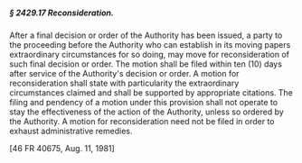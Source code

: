 ##### § 2429.17 Reconsideration. #####

After a final decision or order of the Authority has been issued, a party to the proceeding before the Authority who can establish in its moving papers extraordinary circumstances for so doing, may move for reconsideration of such final decision or order. The motion shall be filed within ten (10) days after service of the Authority's decision or order. A motion for reconsideration shall state with particularity the extraordinary circumstances claimed and shall be supported by appropriate citations. The filing and pendency of a motion under this provision shall not operate to stay the effectiveness of the action of the Authority, unless so ordered by the Authority. A motion for reconsideration need not be filed in order to exhaust administrative remedies.

[46 FR 40675, Aug. 11, 1981]